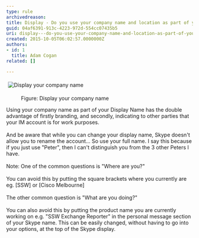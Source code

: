 ```yaml
---
type: rule
archivedreason: 
title: Display - Do you use your company name and location as part of your display name?
guid: 04af6391-913c-4223-972d-554cc07435b5
uri: display---do-you-use-your-company-name-and-location-as-part-of-your-display-name
created: 2015-10-05T06:02:57.0000000Z
authors:
- id: 1
  title: Adam Cogan
related: []

---
```



<p class="ssw15-rteElement-GreyBox"><img src="/PublishingImages/display-your-company-name.jpg" alt="Display your company name" style="margin&#58;5px;" />&#160;</p><dd class="ssw15-rteElement-FigureNormal">​​Figure&#58; Display your company name<br></dd><p class="ssw15-rteElement-P"></p>Using your company name as part of your Display Name has the double advantage of firstly&#160;​branding, and secondly, indicating to other parties that your IM account is for work purposes.<div><br>And be aware that while you can change your display name, Skype doesn't allow you to rename the account... So use your full name. I say this because if you just use &quot;Peter&quot;, then I can't distinguish you from the 3 other Peters I have.</div><div><br>Note&#58; One of the common questions is &quot;Where are you?&quot;</div><div><br>You can avoid this by putting the square brackets where you currently are eg. [SSW] or [Cisco Melbourne]</div><div><br>The other common question is &quot;What are you doing?&quot;</div><div><br>You can also avoid this by putting the product name you are currently working on e.g. &quot;SSW Exchange Reporter&quot; in the personal message section of your Skype name. This can be easily changed, without having to go into your options, at the top of the Skype display.​<p class="ssw15-rteElement-P"><br></p></div>
<br><excerpt class='endintro'></excerpt><br>



